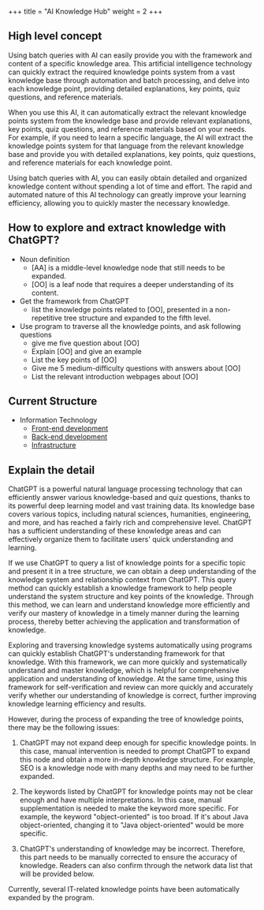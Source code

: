 +++
title = "AI Knowledge Hub"
weight = 2
+++

## High level concept
Using batch queries with AI can easily provide you with the framework and content of a specific knowledge area. This artificial intelligence technology can quickly extract the required knowledge points system from a vast knowledge base through automation and batch processing, and delve into each knowledge point, providing detailed explanations, key points, quiz questions, and reference materials.

When you use this AI, it can automatically extract the relevant knowledge points system from the knowledge base and provide relevant explanations, key points, quiz questions, and reference materials based on your needs. For example, if you need to learn a specific language, the AI will extract the knowledge points system for that language from the relevant knowledge base and provide you with detailed explanations, key points, quiz questions, and reference materials for each knowledge point.

Using batch queries with AI, you can easily obtain detailed and organized knowledge content without spending a lot of time and effort. The rapid and automated nature of this AI technology can greatly improve your learning efficiency, allowing you to quickly master the necessary knowledge.

## How to explore and extract knowledge with ChatGPT?
- Noun definition
  - [AA] is a middle-level knowledge node that still needs to be expanded.
  - [OO] is a leaf node that requires a deeper understanding of its content.
- Get the framework from ChatGPT
  - list the knowledge points related to [OO], presented in a non-repetitive tree structure and expanded to the fifth level.
- Use program to traverse all the knowledge points, and ask following questions
  - give me five question about [OO]
  - Explain [OO] and give an example
  - List the key points of [OO]
  - Give me 5 medium-difficulty questions with answers about [OO]
  - List the relevant introduction webpages about [OO]

## Current Structure
- Information Technology
  - [Front-end development](https://learninfun.github.io/learn-with-ai/ai-knowledge-hub/front-end-development/)
  - [Back-end development](https://learninfun.github.io/learn-with-ai/ai-knowledge-hub/back-end-development/)
  - [Infrastructure](https://learninfun.github.io/learn-with-ai/ai-knowledge-hub/infrastructure/)

## Explain the detail

ChatGPT is a powerful natural language processing technology that can efficiently answer various knowledge-based and quiz questions, thanks to its powerful deep learning model and vast training data.
Its knowledge base covers various topics, including natural sciences, humanities, engineering, and more, and has reached a fairly rich and comprehensive level.
ChatGPT has a sufficient understanding of these knowledge areas and can effectively organize them to facilitate users' quick understanding and learning.

If we use ChatGPT to query a list of knowledge points for a specific topic and present it in a tree structure, we can obtain a deep understanding of the knowledge system and relationship context from ChatGPT.
This query method can quickly establish a knowledge framework to help people understand the system structure and key points of the knowledge.
Through this method, we can learn and understand knowledge more efficiently and verify our mastery of knowledge in a timely manner during the learning process, thereby better achieving the application and transformation of knowledge.

Exploring and traversing knowledge systems automatically using programs can quickly establish ChatGPT's understanding framework for that knowledge. With this framework, we can more quickly and systematically understand and master knowledge, which is helpful for comprehensive application and understanding of knowledge. At the same time, using this framework for self-verification and review can more quickly and accurately verify whether our understanding of knowledge is correct, further improving knowledge learning efficiency and results.

However, during the process of expanding the tree of knowledge points, there may be the following issues:

1. ChatGPT may not expand deep enough for specific knowledge points. In this case, manual intervention is needed to prompt ChatGPT to expand this node and obtain a more in-depth knowledge structure. For example, SEO is a knowledge node with many depths and may need to be further expanded.

2. The keywords listed by ChatGPT for knowledge points may not be clear enough and have multiple interpretations. In this case, manual supplementation is needed to make the keyword more specific. For example, the keyword "object-oriented" is too broad. If it's about Java object-oriented, changing it to "Java object-oriented" would be more specific.

3. ChatGPT's understanding of knowledge may be incorrect. Therefore, this part needs to be manually corrected to ensure the accuracy of knowledge. Readers can also confirm through the network data list that will be provided below.

Currently, several IT-related knowledge points have been automatically expanded by the program.
